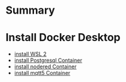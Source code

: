 # Summary
# Install Docker Desktop

- [install  WSL 2](./module1/wsl2.md)
- [install  Postgresql Container](./module1/postgresql.md)
- [install nodered Container](./module1/nodered.md)
- [install mqtt5 Container](./module1/mqtt5.md)